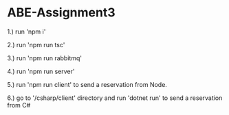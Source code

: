 # ABE-Assignment3

1.) run 'npm i'

2.) run 'npm run tsc'

3.) run 'npm run rabbitmq'

4.) run 'npm run server'

5.) run 'npm run client' to send a reservation from Node.

6.) go to '/csharp/client' directory and run 'dotnet run' to send a reservation from C#

